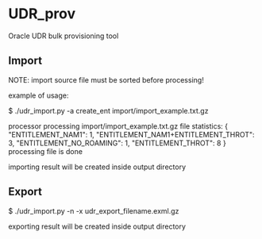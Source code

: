 # UDR_prov
Oracle UDR bulk provisioning tool

## Import

NOTE: import source file must be sorted before processing!

example of usage:

$ ./udr_import.py -a create_ent import/import_example.txt.gz

processor
processing import/import_example.txt.gz
file statistics: 
{
 "ENTITLEMENT_NAM1": 1, 
 "ENTITLEMENT_NAM1+ENTITLEMENT_THROT": 3, 
 "ENTITLEMENT_NO_ROAMING": 1, 
 "ENTITLEMENT_THROT": 8
}
processing file is done

importing result will be created inside output directory


## Export
$	./udr_import.py -n -x udr_export_filename.exml.gz

exporting result will be created inside output directory

